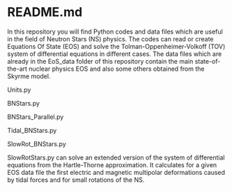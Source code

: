 # README.md
In this repository you will find Python codes and data files which are useful in the field of Neutron Stars (NS) physics. The codes can read or create Equations Of State (EOS) and solve the Tolman-Oppenheimer-Volkoff (TOV) system of differential equations in different cases. The data files which are already in the EoS_data folder of this repository contain the main state-of-the-art nuclear physics EOS and also some others obtained from the Skyrme model.

Units.py

BNStars.py

BNStars_Parallel.py

Tidal_BNStars.py

SlowRot_BNStars.py

SlowRotStars.py can solve an extended version of the system of differential equations from the Hartle-Thorne approximation. It calculates for a given EOS data file the first electric and magnetic multipolar deformations caused by tidal forces and for small rotations of the NS.
